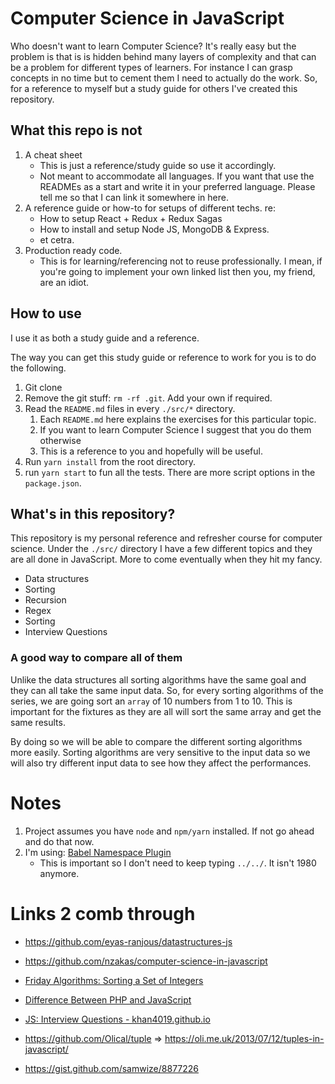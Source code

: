 # Computer Science in JavaScript
Who doesn't want to learn Computer Science? It's really easy but the problem is that is is hidden behind many layers of complexity and that can be a problem for different types of learners. For instance I can grasp concepts in no time but to cement them I need to actually do the work. So, for a reference to myself but a study guide for others I've created this repository.

## What this repo is not
1. A cheat sheet
    * This is just a reference/study guide so use it accordingly.
    * Not meant to accommodate all languages. If you want that use the READMEs as a start and write it in your preferred language. Please tell me so that I can link it somewhere in here.
1. A reference guide or how-to for setups of different techs. re:
    * How to setup React + Redux + Redux Sagas
    * How to install and setup Node JS, MongoDB & Express.
    * et cetra.
1. Production ready code.
    * This is for learning/referencing not to reuse professionally. I mean, if you're going to implement your own linked list then you, my friend, are an idiot.

## How to use
I use it as both a study guide and a reference.

The way you can get this study guide or reference to work for you is to do the following.
1. Git clone
1. Remove the git stuff: `rm -rf .git`. Add your own if required.
1. Read the `README.md` files in every `./src/*` directory.
    1. Each `README.md` here explains the exercises for this particular topic.
    1. If you want to learn Computer Science I suggest that you do them otherwise
    1. This is a reference to you and hopefully will be useful.
1. Run `yarn install` from the root directory.
1. run `yarn start` to fun all the tests. There are more script options in the `package.json`.

## What's in this repository?
This repository is my personal reference and refresher course for computer science. Under the `./src/` directory I have a few different topics and they are all done in JavaScript. More to come eventually when they hit my fancy.

- Data structures
- Sorting
- Recursion
- Regex
- Sorting
- Interview Questions

### A good way to compare all of them

Unlike the data structures all sorting algorithms have the same goal and they can all take the same input data. So, for every sorting algorithms of the series, we are going sort an `array` of 10 numbers from 1 to 10. This is important for the fixtures as they are all will sort the same array and get the same results.

By doing so we will be able to compare the different sorting algorithms more easily. Sorting algorithms are very sensitive to the input data so we will also try different input data to see how they affect the performances.

# Notes
1. Project assumes you have `node` and `npm/yarn` installed. If not go ahead and do that now.
1. I'm using: [Babel Namespace Plugin](https://github.com/yudhasetiawan/babel-plugin-namespace)
    * This is important so I don't need to keep typing `../../`. It isn't 1980 anymore.

# Links 2 comb through
* https://github.com/eyas-ranjous/datastructures-js
* https://github.com/nzakas/computer-science-in-javascript
* [Friday Algorithms: Sorting a Set of Integers](http://bit.ly/2tGbxHy)
* [Difference Between PHP and JavaScript](http://bit.ly/2tGh0OD)
* [JS: Interview Questions - khan4019.github.io](http://bit.ly/2tFZU3x)

* https://github.com/Olical/tuple => https://oli.me.uk/2013/07/12/tuples-in-javascript/
* https://gist.github.com/samwize/8877226
